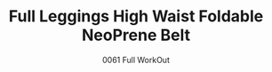 ---
layout: product
title: Full Leggings High Waist Foldable NeoPrene Belt
subtitle: 0061 Full WorkOut
feature_image:
  - /active/lt0061-black.jpg
  - /active/lt0061-blue.jpg
price: '38.00'
categories: Lower Body
---